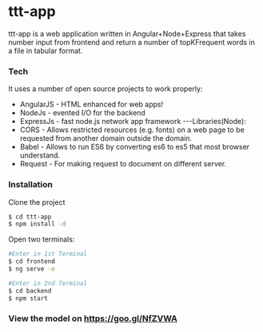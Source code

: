 # ttt-app

ttt-app is a web application written in Angular+Node+Express that takes number input from frontend and return a number of topKFrequent words in a file in tabular format.

### Tech

It uses a number of open source projects to work properly:

* AngularJS - HTML enhanced for web apps!
* NodeJs - evented I/O for the backend
* ExpressJs - fast node.js network app framework
---Libraries(Node):
* CORS -  Allows restricted resources (e.g. fonts) on a web page to be requested from another domain outside the domain.
* Babel - Allows to run ES6 by converting es6 to es5 that most browser understand.
* Request - For making request to document on different server.

### Installation

Clone the project 
```sh
$ cd ttt-app
$ npm install -d
```
Open two terminals: 
```sh 
#Enter in 1st Terminal
$ cd frontend
$ ng serve -o
```
```sh 
#Enter in 2nd Terminal
$ cd backend
$ npm start
```
### View the model on https://goo.gl/NfZVWA
